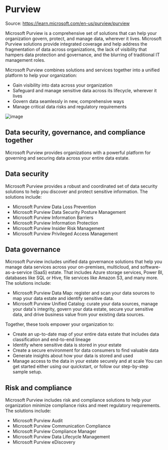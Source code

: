 # Purview 

Source: https://learn.microsoft.com/en-us/purview/purview

Microsoft Purview is a comprehensive set of solutions that can help your organization govern, protect, and manage data, wherever it lives. Microsoft Purview solutions provide integrated coverage and help address the fragmentation of data across organizations, the lack of visibility that hampers data protection and governance, and the blurring of traditional IT management roles.

Microsoft Purview combines solutions and services together into a unified platform to help your organization:
- Gain visibility into data across your organization
- Safeguard and manage sensitive data across its lifecycle, wherever it lives
- Govern data seamlessly in new, comprehensive ways
- Manage critical data risks and regulatory requirements

![image](https://github.com/user-attachments/assets/f3895570-d567-4482-baae-1beb0ff1ba2a)

## Data security, governance, and compliance together
Microsoft Purview provides organizations with a powerful platform for governing and securing data across your entire data estate.

## Data security
Microsoft Purview provides a robust and coordinated set of data security solutions to help you discover and protect sensitive information. The solutions include:
- Microsoft Purview Data Loss Prevention
- Microsoft Purview Data Security Posture Management
- Microsoft Purview Information Barriers
- Microsoft Purview Information Protection
- Microsoft Purview Insider Risk Management
- Microsoft Purview Privileged Access Management

## Data governance
Microsoft Purview includes unified data governance solutions that help you manage data services across your on-premises, multicloud, and software-as-a-service (SaaS) estate. That includes Azure storage services, Power BI, databases like SQL or Hive, file services like Amazon S3, and many more. The solutions include:
- Microsoft Purview Data Map: register and scan your data sources to map your data estate and identify sensitive data.
- Microsoft Purview Unified Catalog: curate your data sources, manage your data's integrity, govern your data estate, secure your sensitive data, and drive business value from your existing data sources.

Together, these tools empower your organization to:
- Create an up-to-date map of your entire data estate that includes data classification and end-to-end lineage
- Identify where sensitive data is stored in your estate
- Create a secure environment for data consumers to find valuable data
- Generate insights about how your data is stored and used
- Manage access to the data in your estate securely and at scale
You can get started either using our quickstart, or follow our step-by-step sample setup.

## Risk and compliance
Microsoft Purview includes risk and compliance solutions to help your organization minimize compliance risks and meet regulatory requirements. The solutions include:
- Microsoft Purview Audit
- Microsoft Purview Communication Compliance
- Microsoft Purview Compliance Manager
- Microsoft Purview Data Lifecycle Management
- Microsoft Purview eDiscovery
